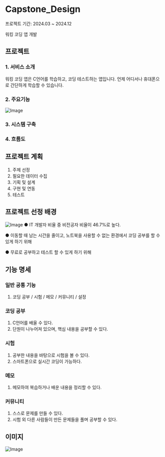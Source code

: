 # Capstone_Design
프로젝트 기간: 2024.03 ~ 2024.12

워킹 코딩 앱 개발
## 프로젝트
### 1. 서비스 소개
워킹 코딩 앱은 C언어를 학습하고, 코딩 테스트하는 앱입니다. 언제 어디서나 휴대폰으로 간단하게 학습할 수 있습니다.

### 2. 주요기능
![Image](https://github.com/user-attachments/assets/2c22df28-37fe-40f1-957b-7482814317fe)
### 3. 시스템 구축

### 4. 흐름도


## 프로젝트 계획
1. 주제 선정
2. 필요한 데이터 수집
3. 기획 및 설계
4. 구현 및 연동
5. 테스트

## 프로젝트 선정 배경
![Image](https://github.com/user-attachments/assets/0ef03dff-da93-4c14-bbdc-d7c2e9880a27)
● IT 개발자 비율 중 비전공자 비율이 46.7%로 높다.

● 이동할 때 남는 시간을 줄이고, 노트북을 사용할 수 없는 환경에서 코딩 공부를 할 수 있게 하기 위해

● 무료로 공부하고 테스트 할 수 있게 하기 위해

## 기능 명세
### 일반 공통 기능
1. 코딩 공부 / 시험 / 메모 / 커뮤니티 / 설정

### 코딩 공부
1. C언어를 배울 수 있다.
2. 단원이 나누어져 있으며, 핵심 내용을 공부할 수 있다.

### 시험
1. 공부한 내용을 바탕으로 시험을 볼 수 있다.
2. 스마트폰으로 실시간 코딩이 가능하다.

### 메모
1. 메모하여 복습하거나 배운 내용을 정리할 수 있다.

### 커뮤니티
1. 스스로 문제를 만들 수 있다.
2. 시험 외 다른 사람들이 만든 문제들을 풀며 공부할 수 있다.


## 이미지
![Image](https://github.com/user-attachments/assets/e1402ca4-5896-4bf8-8019-341a5f037771)
